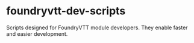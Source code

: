 # foundryvtt-dev-scripts
Scripts designed for FoundryVTT module developers. They enable faster and easier development.
